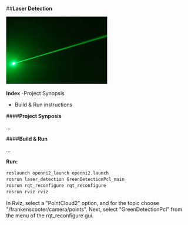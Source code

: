 ##**Laser Detection**

![Logo](https://github.com/DeepBlue14/laser_detection/blob/master/laser.jpg)

**Index**
-Project Synopsis
- Build & Run instructions


####**Project Synposis**

...


####**Build & Run**

...

**Run:**
```bash
roslaunch openni2_launch openni2.launch
rosrun laser_detection GreenDetectionPcl_main
rosrun rqt_reconfigure rqt_reconfigure
rosrun rviz rviz
```

In Rviz, select a "PointCloud2" option, and for the topic choose "/frankenscooter/camera/points".
Next, select "GreenDetectionPcl" from the menu of the rqt_reconfigure gui.
